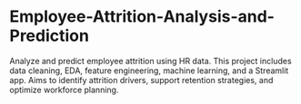 # Employee-Attrition-Analysis-and-Prediction
Analyze and predict employee attrition using HR data. This project includes data cleaning, EDA, feature engineering, machine learning, and a Streamlit app. Aims to identify attrition drivers, support retention strategies, and optimize workforce planning.
